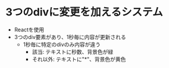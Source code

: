 # 3つのdivに変更を加えるシステム

* Reactを使用
* 3つのdiv要素があり、1秒毎に内容が更新される
  * 1秒毎に特定のdivのみ内容が違う
    * 該当: テキストに秒数、背景色が緑
    * それ以外: テキストに"*"、背景色が黄色
